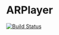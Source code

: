 # ARPlayer

[![Build Status](https://travis-ci.org/MaximAlien/ARPlayer.svg?branch=master)](https://travis-ci.org/MaximAlien/ARPlayer)
